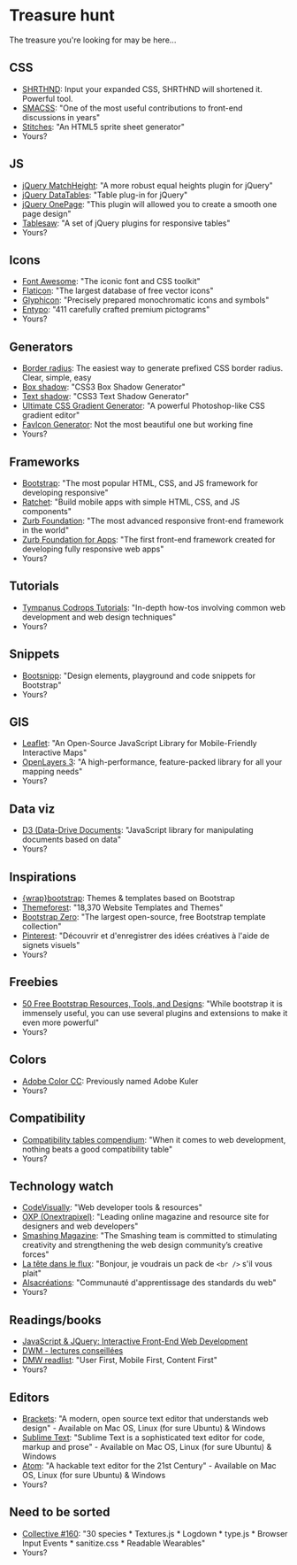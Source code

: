 # Treasure hunt
The treasure you're looking for may be here... 

## CSS
* [SHRTHND](http://shrthnd.volume7.io/): Input your expanded CSS, SHRTHND will shortened it. Powerful tool.
* [SMACSS](https://smacss.com/): "One of the most useful contributions to front-end discussions in years"
* [Stitches](http://draeton.github.io/stitches/): "An HTML5 sprite sheet generator"
* Yours?

## JS
* [jQuery MatchHeight](http://brm.io/jquery-match-height/): "A more robust equal heights plugin for jQuery"
* [jQuery DataTables](https://www.datatables.net/): "Table plug-in for jQuery"
* [jQuery OnePage](https://github.com/guillaumebreux/jQuery-Onepage): "This plugin will allowed you to create a smooth one page design"
* [Tablesaw](https://github.com/filamentgroup/tablesaw): "A set of jQuery plugins for responsive tables"
* Yours?

## Icons
* [Font Awesome](http://fortawesome.github.io/Font-Awesome/): "The iconic font and CSS toolkit"
* [Flaticon](http://www.flaticon.com/): "The largest database of free vector icons"
* [Glyphicon](http://glyphicons.com/): "Precisely prepared monochromatic icons and symbols"
* [Entypo](http://www.entypo.com/): "411 carefully crafted premium pictograms"
* Yours?

## Generators
* [Border radius](http://border-radius.com/): The easiest way to generate prefixed CSS border radius. Clear, simple, easy
* [Box shadow](http://css3gen.com/box-shadow/): "CSS3 Box Shadow Generator"
* [Text shadow](http://css3gen.com/text-shadow/): "CSS3 Text Shadow Generator"
* [Ultimate CSS Gradient Generator](http://www.colorzilla.com/gradient-editor/): "A powerful Photoshop-like CSS gradient editor"
* [FavIcon Generator](http://tools.dynamicdrive.com/favicon/): Not the most beautiful one but working fine
* Yours?

## Frameworks
* [Bootstrap](http://getbootstrap.com/): "The most popular HTML, CSS, and JS framework for developing responsive"
* [Ratchet](http://goratchet.com/): "Build mobile apps with simple HTML‚ CSS‚ and JS components"
* [Zurb Foundation](http://foundation.zurb.com/): "The most advanced responsive front-end framework in the world"
* [Zurb Foundation for Apps](http://foundation.zurb.com/apps/): "The first front-end framework created for developing fully responsive web apps"
* Yours?

## Tutorials
* [Tympanus Codrops Tutorials](http://tympanus.net/codrops/category/tutorials): "In-depth how-tos involving common web development and web design techniques"
*  Yours?

## Snippets
* [Bootsnipp](http://bootsnipp.com/): "Design elements, playground and code snippets for Bootstrap"
* Yours?

## GIS
* [Leaflet](http://leafletjs.com/): "An Open-Source JavaScript Library for Mobile-Friendly Interactive Maps"
* [OpenLayers 3](http://openlayers.org/): "A high-performance, feature-packed library for all your mapping needs"
* Yours?

## Data viz
* [D3 (Data-Drive Documents](http://d3js.org/): "JavaScript library for manipulating documents based on data"
* Yours?

## Inspirations
* [{wrap}bootstrap](https://wrapbootstrap.com/): Themes & templates based on Bootstrap
* [Themeforest](http://themeforest.net/): "18,370 Website Templates and Themes"
* [Bootstrap Zero](http://bootstrapzero.com/): "The largest open-source, free Bootstrap template collection"
* [Pinterest](https://fr.pinterest.com/): "Découvrir et d'enregistrer des idées créatives à l'aide de signets visuels"
* Yours?

## Freebies
* [50 Free Bootstrap Resources, Tools, and Designs](http://designposts.net/50-free-bootstrap-resources-tools-and-design/): "While bootstrap it is immensely useful, you can use several plugins and extensions to make it even more powerful"
* Yours?

## Colors
* [Adobe Color CC](https://color.adobe.com/create/color-wheel/): Previously named Adobe Kuler
* Yours?

## Compatibility
* [Compatibility tables compendium](http://www.zachleat.com/web/compatibility/): "When it comes to web development, nothing beats a good compatibility table"
*  Yours?

## Technology watch
* [CodeVisually](http://codevisually.com/): "Web developer tools & resources"
* [OXP (Onextrapixel)](http://www.onextrapixel.com/): "Leading online magazine and resource site for designers and web developers"
* [Smashing Magazine](http://www.smashingmagazine.com/): "The Smashing team is committed to stimulating creativity and strengthening the web design community’s creative forces"
* [La tête dans le flux](http://blog.goetter.fr/): "Bonjour, je voudrais un pack de ``<br />`` s'il vous plait"
* [Alsacréations](http://www.alsacreations.com/): "Communauté d'apprentissage des standards du web"
* Yours?

## Readings/books
* [JavaScript & JQuery: Interactive Front-End Web Development](http://www.amazon.fr/JavaScript-JQuery-Interactive-Front-End-Development/dp/1118531647/ref=tmm_pap_swatch_0?_encoding=UTF8&sr=&qid=)
* [DWM - lectures conseillées](https://dwm.re/lectures-conseillees/)
* [DMW readlist](http://readlists.com/653bede6/): "User First, Mobile First, Content First"
* Yours?

## Editors
* [Brackets](http://brackets.io/): "A modern, open source text editor that understands web design" - Available on Mac OS, Linux (for sure Ubuntu) & Windows
* [Sublime Text](http://www.sublimetext.com/): "Sublime Text is a sophisticated text editor for code, markup and prose" - Available on Mac OS, Linux (for sure Ubuntu) & Windows
* [Atom](https://atom.io/): "A hackable text editor for the 21st Century" - Available on Mac OS, Linux (for sure Ubuntu) & Windows
* Yours?

## Need to be sorted
* [Collective #160](http://tympanus.net/codrops/collective/collective-160/): "30 species * Textures.js * Logdown * type.js * Browser Input Events * sanitize.css * Readable Wearables"
* Yours?
